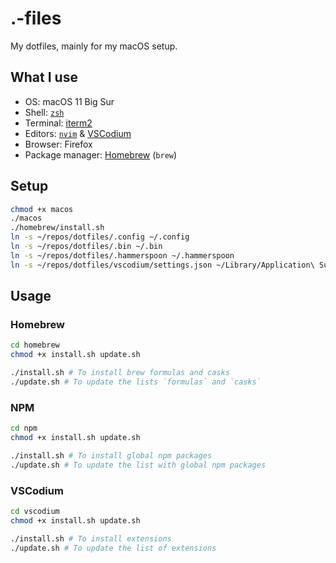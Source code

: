 # .-files

My dotfiles, mainly for my macOS setup.

## What I use

- OS: macOS 11 Big Sur
- Shell: [`zsh`](.config/zsh)
- Terminal: [iterm2](.config/iterm)
- Editors: [`nvim`](.config/nvim) & [VSCodium](vscodium)
- Browser: Firefox
- Package manager: [Homebrew](https://brew.sh) (`brew`)

## Setup

```sh
chmod +x macos
./macos
./homebrew/install.sh
ln -s ~/repos/dotfiles/.config ~/.config
ln -s ~/repos/dotfiles/.bin ~/.bin
ln -s ~/repos/dotfiles/.hammerspoon ~/.hammerspoon
ln -s ~/repos/dotfiles/vscodium/settings.json ~/Library/Application\ Support/VSCodium/User/settings.json
```

## Usage

### Homebrew

```sh
cd homebrew
chmod +x install.sh update.sh

./install.sh # To install brew formulas and casks
./update.sh # To update the lists `formulas` and `casks`
```

### NPM

```sh
cd npm
chmod +x install.sh update.sh

./install.sh # To install global npm packages
./update.sh # To update the list with global npm packages
```

### VSCodium

```sh
cd vscodium
chmod +x install.sh update.sh

./install.sh # To install extensions
./update.sh # To update the list of extensions
```
